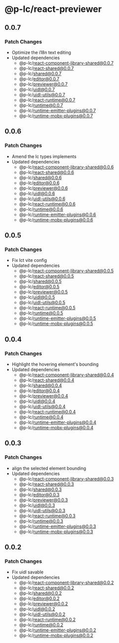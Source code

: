 # @p-lc/react-previewer

## 0.0.7

### Patch Changes

- Optimize the i18n text editing
- Updated dependencies
  - @p-lc/react-component-library-shared@0.0.7
  - @p-lc/react-shared@0.0.7
  - @p-lc/shared@0.0.7
  - @p-lc/editor@0.0.7
  - @p-lc/previewer@0.0.7
  - @p-lc/uidl@0.0.7
  - @p-lc/uidl-utils@0.0.7
  - @p-lc/react-runtime@0.0.7
  - @p-lc/runtime@0.0.7
  - @p-lc/runtime-emitter-plugins@0.0.7
  - @p-lc/runtime-mobx-plugins@0.0.7

## 0.0.6

### Patch Changes

- Amend the lc types implements
- Updated dependencies
  - @p-lc/react-component-library-shared@0.0.6
  - @p-lc/react-shared@0.0.6
  - @p-lc/shared@0.0.6
  - @p-lc/editor@0.0.6
  - @p-lc/previewer@0.0.6
  - @p-lc/uidl@0.0.6
  - @p-lc/uidl-utils@0.0.6
  - @p-lc/react-runtime@0.0.6
  - @p-lc/runtime@0.0.6
  - @p-lc/runtime-emitter-plugins@0.0.6
  - @p-lc/runtime-mobx-plugins@0.0.6

## 0.0.5

### Patch Changes

- Fix lct vite config
- Updated dependencies
  - @p-lc/react-component-library-shared@0.0.5
  - @p-lc/react-shared@0.0.5
  - @p-lc/shared@0.0.5
  - @p-lc/editor@0.0.5
  - @p-lc/previewer@0.0.5
  - @p-lc/uidl@0.0.5
  - @p-lc/uidl-utils@0.0.5
  - @p-lc/react-runtime@0.0.5
  - @p-lc/runtime@0.0.5
  - @p-lc/runtime-emitter-plugins@0.0.5
  - @p-lc/runtime-mobx-plugins@0.0.5

## 0.0.4

### Patch Changes

- Highlight the hovering element's bounding
- Updated dependencies
  - @p-lc/react-component-library-shared@0.0.4
  - @p-lc/react-shared@0.0.4
  - @p-lc/shared@0.0.4
  - @p-lc/editor@0.0.4
  - @p-lc/previewer@0.0.4
  - @p-lc/uidl@0.0.4
  - @p-lc/uidl-utils@0.0.4
  - @p-lc/react-runtime@0.0.4
  - @p-lc/runtime@0.0.4
  - @p-lc/runtime-emitter-plugins@0.0.4
  - @p-lc/runtime-mobx-plugins@0.0.4

## 0.0.3

### Patch Changes

- align the selected element bounding
- Updated dependencies
  - @p-lc/react-component-library-shared@0.0.3
  - @p-lc/react-shared@0.0.3
  - @p-lc/shared@0.0.3
  - @p-lc/editor@0.0.3
  - @p-lc/previewer@0.0.3
  - @p-lc/uidl@0.0.3
  - @p-lc/uidl-utils@0.0.3
  - @p-lc/react-runtime@0.0.3
  - @p-lc/runtime@0.0.3
  - @p-lc/runtime-emitter-plugins@0.0.3
  - @p-lc/runtime-mobx-plugins@0.0.3

## 0.0.2

### Patch Changes

- Fix uidl savable
- Updated dependencies
  - @p-lc/react-component-library-shared@0.0.2
  - @p-lc/react-shared@0.0.2
  - @p-lc/shared@0.0.2
  - @p-lc/editor@0.0.2
  - @p-lc/previewer@0.0.2
  - @p-lc/uidl@0.0.2
  - @p-lc/uidl-utils@0.0.2
  - @p-lc/react-runtime@0.0.2
  - @p-lc/runtime@0.0.2
  - @p-lc/runtime-emitter-plugins@0.0.2
  - @p-lc/runtime-mobx-plugins@0.0.2
